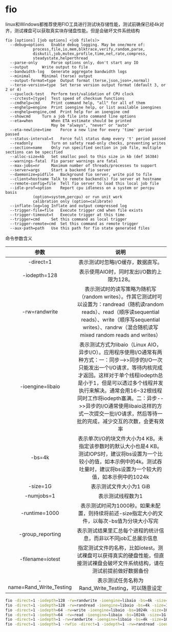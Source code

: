 # **fio**

linux和Windows都推荐使用FIO工具进行测试块存储性能，测试前确保已经4k对齐，测试裸盘可以获取真实块存储盘性能。但是会破坏文件系统结构

```info
fio [options] [job options] <job file(s)>
  --debug=options	Enable debug logging. May be one/more of:
			process,file,io,mem,blktrace,verify,random,parse,
			diskutil,job,mutex,profile,time,net,rate,compress,
			steadystate,helperthread
  --parse-only		Parse options only, don't start any IO
  --output		Write output to file
  --bandwidth-log	Generate aggregate bandwidth logs
  --minimal		Minimal (terse) output
  --output-format=type	Output format (terse,json,json+,normal)
  --terse-version=type	Set terse version output format (default 3, or 2 or 4)
  --cpuclock-test	Perform test/validation of CPU clock
  --crctest=[type]	Test speed of checksum functions
  --cmdhelp=cmd		Print command help, "all" for all of them
  --enghelp=engine	Print ioengine help, or list available ioengines
  --enghelp=engine,cmd	Print help for an ioengine cmd
  --showcmd		Turn a job file into command line options
  --eta=when		When ETA estimate should be printed
            		May be "always", "never" or "auto"
  --eta-newline=time	Force a new line for every 'time' period passed
  --status-interval=t	Force full status dump every 't' period passed
  --readonly		Turn on safety read-only checks, preventing writes
  --section=name	Only run specified section in job file, multiple sections can be specified
  --alloc-size=kb	Set smalloc pool to this size in kb (def 16384)
  --warnings-fatal	Fio parser warnings are fatal
  --max-jobs=nr		Maximum number of threads/processes to support
  --server=args		Start a backend fio server
  --daemonize=pidfile	Background fio server, write pid to file
  --client=hostname	Talk to remote backend(s) fio server at hostname
  --remote-config=file	Tell fio server to load this local job file
  --idle-prof=option	Report cpu idleness on a system or percpu basis
			(option=system,percpu) or run unit work
			calibration only (option=calibrate)
  --inflate-log=log	Inflate and output compressed log
  --trigger-file=file	Execute trigger cmd when file exists
  --trigger-timeout=t	Execute trigger at this time
  --trigger=cmd		Set this command as local trigger
  --trigger-remote=cmd	Set this command as remote trigger
  --aux-path=path	Use this path for fio state generated files
```

命令参数含义

| 参数 | 说明 |
| :------: | :------: |
| -direct=1 | 表示测试时忽略I/O缓存，数据直写。 |
| -iodepth=128 | 表示使用AIO时，同时发出I/O数的上限为128。 |
| -rw=randwrite | 表示测试时的读写策略为随机写（random writes）。作其它测试时可以设置为：randread（随机读random reads）、read（顺序读sequential reads）、write（顺序写sequential writes）、randrw（混合随机读写mixed random reads and writes） |
| -ioengine=libaio | 表示测试方式为libaio（Linux AIO，异步I/O）。应用程序使用I/O通常有两种方式：一：同步-->>同步的I/O一次只能发出一个I/O请求，等待内核完成才返回。这样对于单个线程iodepth总是小于1，但是可以透过多个线程并发执行来解决。通常会用16−32根线程同时工作将iodepth塞满。二：异步-->>异步的I/O通常使用libaio这样的方式一次提交一批I/O请求，然后等待一批的完成，减少交互的次数，会更有效率 |
| -bs=4k | 表示单次I/O的块文件大小为4 KB。未指定该参数时的默认大小也是4 KB。测试IOPS时，建议将bs设置为一个比较小的值，如本示例中的4k。测试吞吐量时，建议将bs设置为一个较大的值，如本示例中的1024k |
| -size=1G | 表示测试文件大小为1 GiB |
| -numjobs=1 | 表示测试线程数为1 |
| -runtime=1000 | 表示测试时间为1000秒。如果未配置，则持续将前述-size指定大小的文件，以每次-bs值为分块大小写完 |
| -group_reporting | 表示测试结果里汇总每个进程的统计信息，而非以不同job汇总展示信息 |
| -filename=iotest | 指定测试文件的名称，比如iotest。测试裸盘可以获得真实的硬盘性能，但直接测试裸盘会破坏文件系统结构，请在测试前提前做好数据备份 |
| -name=Rand_Write_Testing | 表示测试任务名称为Rand_Write_Testing，可以随意设定 |

```bash
fio -direct=1 -iodepth=128 -rw=randwrite -ioengine=libaio -bs=4k -size=1G -numjobs=1 -runtime=1000 -group_reporting -filename=iotest -name=Rand_Write_Testing   # 测试随机写IOPS
fio -direct=1 -iodepth=128 -rw=randread -ioengine=libaio -bs=4k -size=1G -numjobs=1 -runtime=1000 -group_reporting -filename=iotest -name=Rand_Read_Testing     # 测试随机读IOPS
fio -direct=1 -iodepth=64 -rw=write -ioengine=libaio -bs=1024k -size=1G -numjobs=1 -runtime=1000 -group_reporting -filename=iotest -name=Write_PPS_Testing      # 测试顺序写吞吐量
fio -direct=1 -iodepth=64 -rw=read -ioengine=libaio -bs=1024k -size=1G -numjobs=1 -runtime=1000 -group_reporting -filename=iotest -name=Read_PPS_Testing        # 测试顺序读吞吐量
fio -direct=1 -iodepth=1 -rw=randwrite -ioengine=libaio -bs=4k -size=1G -numjobs=1 -group_reporting -filename=iotest -name=Rand_Write_Latency_Testing           # 测试随机写延时
fio -direct=1 -iodepth=1 -rwfio -direct=1 -iodepth=1 -rw=randread -ioengine=libaio -bs=4k -size=1G -numjobs=1 -group_reporting -filename=iotest -name=Rand_Read_Latency_Testingrandwrite -ioengine=libaio -bs=4k -size=1G -numjobs=1 -group_reporting -filename=iotest -name=Rand_Write_Latency_Testing         # 测试随机读延时

```